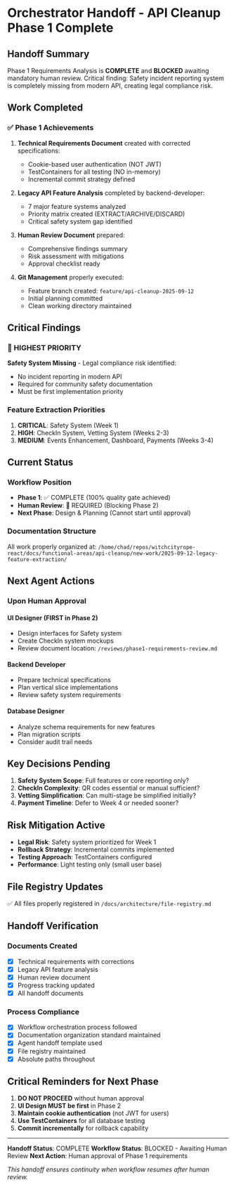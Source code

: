 # Orchestrator Handoff - API Cleanup Phase 1 Complete

<!-- Created: 2025-09-12 -->
<!-- Agent: Orchestrator -->
<!-- Phase: 1 - Requirements Analysis COMPLETE -->
<!-- Status: BLOCKED - Awaiting Human Review -->

## Handoff Summary

Phase 1 Requirements Analysis is **COMPLETE** and **BLOCKED** awaiting mandatory human review. Critical finding: Safety incident reporting system is completely missing from modern API, creating legal compliance risk.

## Work Completed

### ✅ Phase 1 Achievements
1. **Technical Requirements Document** created with corrected specifications:
   - Cookie-based user authentication (NOT JWT)
   - TestContainers for all testing (NO in-memory)
   - Incremental commit strategy defined

2. **Legacy API Feature Analysis** completed by backend-developer:
   - 7 major feature systems analyzed
   - Priority matrix created (EXTRACT/ARCHIVE/DISCARD)
   - Critical safety system gap identified

3. **Human Review Document** prepared:
   - Comprehensive findings summary
   - Risk assessment with mitigations
   - Approval checklist ready

4. **Git Management** properly executed:
   - Feature branch created: `feature/api-cleanup-2025-09-12`
   - Initial planning committed
   - Clean working directory maintained

## Critical Findings

### 🚨 HIGHEST PRIORITY
**Safety System Missing** - Legal compliance risk identified:
- No incident reporting in modern API
- Required for community safety documentation
- Must be first implementation priority

### Feature Extraction Priorities
1. **CRITICAL**: Safety System (Week 1)
2. **HIGH**: CheckIn System, Vetting System (Weeks 2-3)
3. **MEDIUM**: Events Enhancement, Dashboard, Payments (Weeks 3-4)

## Current Status

### Workflow Position
- **Phase 1**: ✅ COMPLETE (100% quality gate achieved)
- **Human Review**: 🔴 REQUIRED (Blocking Phase 2)
- **Next Phase**: Design & Planning (Cannot start until approval)

### Documentation Structure
All work properly organized at:
`/home/chad/repos/witchcityrope-react/docs/functional-areas/api-cleanup/new-work/2025-09-12-legacy-feature-extraction/`

## Next Agent Actions

### Upon Human Approval

#### UI Designer (FIRST in Phase 2)
- Design interfaces for Safety system
- Create CheckIn system mockups
- Review document location: `/reviews/phase1-requirements-review.md`

#### Backend Developer
- Prepare technical specifications
- Plan vertical slice implementations
- Review safety system requirements

#### Database Designer
- Analyze schema requirements for new features
- Plan migration scripts
- Consider audit trail needs

## Key Decisions Pending

1. **Safety System Scope**: Full features or core reporting only?
2. **CheckIn Complexity**: QR codes essential or manual sufficient?
3. **Vetting Simplification**: Can multi-stage be simplified initially?
4. **Payment Timeline**: Defer to Week 4 or needed sooner?

## Risk Mitigation Active

- **Legal Risk**: Safety system prioritized for Week 1
- **Rollback Strategy**: Incremental commits implemented
- **Testing Approach**: TestContainers configured
- **Performance**: Light testing only (small user base)

## File Registry Updates
✅ All files properly registered in `/docs/architecture/file-registry.md`

## Handoff Verification

### Documents Created
- [x] Technical requirements with corrections
- [x] Legacy API feature analysis
- [x] Human review document
- [x] Progress tracking updated
- [x] All handoff documents

### Process Compliance
- [x] Workflow orchestration process followed
- [x] Documentation organization standard maintained
- [x] Agent handoff template used
- [x] File registry maintained
- [x] Absolute paths throughout

## Critical Reminders for Next Phase

1. **DO NOT PROCEED** without human approval
2. **UI Design MUST be first** in Phase 2
3. **Maintain cookie authentication** (not JWT for users)
4. **Use TestContainers** for all database testing
5. **Commit incrementally** for rollback capability

---

**Handoff Status**: COMPLETE
**Workflow Status**: BLOCKED - Awaiting Human Review
**Next Action**: Human approval of Phase 1 requirements

*This handoff ensures continuity when workflow resumes after human review.*